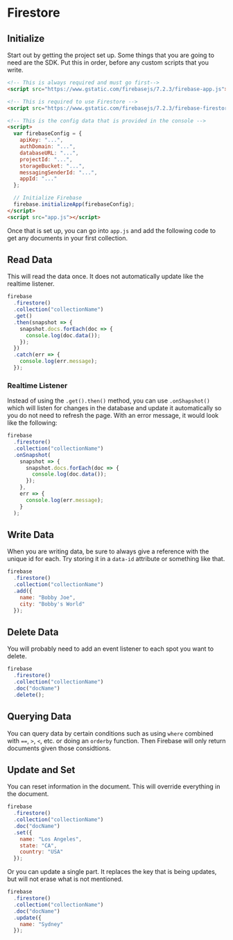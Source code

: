 # Firestore

## Initialize

Start out by getting the project set up. Some things that you are going to need are the SDK. Put this in order, before any custom scripts that you write.

```html
<!-- This is always required and must go first-->
<script src="https://www.gstatic.com/firebasejs/7.2.3/firebase-app.js"></script>

<!-- This is required to use Firestore -->
<script src="https://www.gstatic.com/firebasejs/7.2.3/firebase-firestore.js"></script>

<!-- This is the config data that is provided in the console -->
<script>
  var firebaseConfig = {
    apiKey: "...",
    authDomain: "...",
    databaseURL: "...",
    projectId: "...",
    storageBucket: "...",
    messagingSenderId: "...",
    appId: "..."
  };

  // Initialize Firebase
  firebase.initializeApp(firebaseConfig);
</script>
<script src="app.js"></script>
```

Once that is set up, you can go into `app.js` and add the following code to get any documents in your first collection.

## Read Data

This will read the data once. It does not automatically update like the realtime listener.

```js
firebase
  .firestore()
  .collection("collectionName")
  .get()
  .then(snapshot => {
    snapshot.docs.forEach(doc => {
      console.log(doc.data());
    });
  })
  .catch(err => {
    console.log(err.message);
  });
```

### Realtime Listener

Instead of using the `.get().then()` method, you can use `.onShapshot()` which will listen for changes in the database and update it automatically so you do not need to refresh the page. With an error message, it would look like the following:

```js
firebase
  .firestore()
  .collection("collectionName")
  .onSnapshot(
    snapshot => {
      snapshot.docs.forEach(doc => {
        console.log(doc.data());
      });
    },
    err => {
      console.log(err.message);
    }
  );
```

## Write Data

When you are writing data, be sure to always give a reference with the unique id for each. Try storing it in a `data-id` attribute or something like that.

```js
firebase
  .firestore()
  .collection("collectionName")
  .add({
    name: "Bobby Joe",
    city: "Bobby's World"
  });
```

## Delete Data

You will probably need to add an event listener to each spot you want to delete.

```js
firebase
  .firestore()
  .collection("collectionName")
  .doc("docName")
  .delete();
```

## Querying Data

You can query data by certain conditions such as using `where` combined with `==`, `>`, `<`, etc. or doing an `orderby` function. Then Firebase will only return documents given those considtions.

## Update and Set

You can reset information in the document. This will override everything in the document.

```js
firebase
  .firestore()
  .collection("collectionName")
  .doc("docName")
  .set({
    name: "Los Angeles",
    state: "CA",
    country: "USA"
  });
```

Or you can update a single part. It replaces the key that is being updates, but will not erase what is not mentioned.

```js
firebase
  .firestore()
  .collection("collectionName")
  .doc("docName")
  .update({
    name: "Sydney"
  });
```
